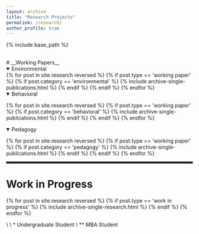 ```yaml
---
layout: archive
title: "Research Projects"
permalink: /research/
author_profile: true
---
```


<!-- Google tag (gtag.js) -->
<script async src="https://www.googletagmanager.com/gtag/js?id=G-Q95WSVMDNZ"></script>
<script>
  window.dataLayer = window.dataLayer || [];
  function gtag(){dataLayer.push(arguments);}
  gtag('js', new Date());

  gtag('config', 'G-Q95WSVMDNZ');
</script>

{% include base_path %}

<br>
# __Working Papers__

<details open>
<summary>
Environmental 
</summary>
{% for post in site.research reversed %}
  {% if post.type == 'working paper' %}
    {% if post.category == 'environmental' %}
    {% include archive-single-publications.html %}
    {% endif %}
  {% endif %}
{% endfor %}

</details>


<details open>
<summary class="id1">
Behavioral 
</summary>

{% for post in site.research reversed %}
  {% if post.type == 'working paper' %}
    {% if post.category == 'behavioral' %}
    {% include archive-single-publications.html %}
    {% endif %}
  {% endif %}
{% endfor %}

</details>

<details open>
<summary class="id2">
Pedagogy
</summary>

{% for post in site.research reversed %}
  {% if post.type == 'working paper' %}
    {% if post.category == 'pedagogy' %}
    {% include archive-single-publications.html %}
    {% endif %}
  {% endif %}
{% endfor %}

</details>

<hr style="border: 2px solid;">

# __Work in Progress__

{% for post in site.research reversed %}
  {% if post.type == 'work in progress' %}
    {% include archive-single-research.html %}
  {% endif %}
{% endfor %}

\\
\\
\* Undergraduate Student \\
\*\* MBA Student